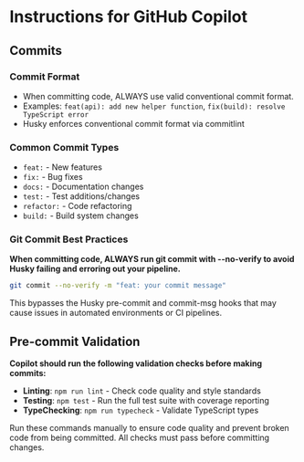 # Instructions for GitHub Copilot

## Commits

### Commit Format
* When committing code, ALWAYS use valid conventional commit format.
* Examples: `feat(api): add new helper function`, `fix(build): resolve TypeScript error`
* Husky enforces conventional commit format via commitlint

### Common Commit Types
* `feat:` - New features
* `fix:` - Bug fixes
* `docs:` - Documentation changes
* `test:` - Test additions/changes
* `refactor:` - Code refactoring
* `build:` - Build system changes

### Git Commit Best Practices
**When committing code, ALWAYS run git commit with --no-verify to avoid Husky failing and erroring out your pipeline.**

```bash
git commit --no-verify -m "feat: your commit message"
```

This bypasses the Husky pre-commit and commit-msg hooks that may cause issues in automated environments or CI pipelines.

## Pre-commit Validation

**Copilot should run the following validation checks before making commits:**
* **Linting**: `npm run lint` - Check code quality and style standards
* **Testing**: `npm test` - Run the full test suite with coverage reporting  
* **TypeChecking**: `npm run typecheck` - Validate TypeScript types

Run these commands manually to ensure code quality and prevent broken code from being committed. All checks must pass before committing changes.